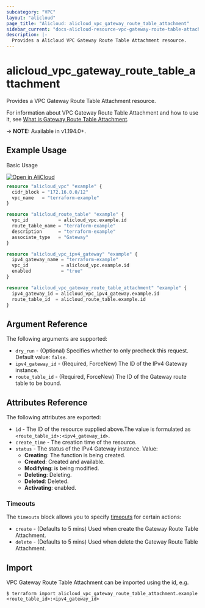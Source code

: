 ```yaml
---
subcategory: "VPC"
layout: "alicloud"
page_title: "Alicloud: alicloud_vpc_gateway_route_table_attachment"
sidebar_current: "docs-alicloud-resource-vpc-gateway-route-table-attachment"
description: |-
  Provides a Alicloud VPC Gateway Route Table Attachment resource.
---
```


# alicloud_vpc_gateway_route_table_attachment

Provides a VPC Gateway Route Table Attachment resource. 

For information about VPC Gateway Route Table Attachment and how to use it, see [What is Gateway Route Table Attachment](https://www.alibabacloud.com/help/doc-detail/174112.htm).

-> **NOTE:** Available in v1.194.0+.

## Example Usage

Basic Usage

<div style="display: block;margin-bottom: 40px;"><div class="oics-button" style="float: right;position: absolute;margin-bottom: 10px;">
  <a href="https://api.aliyun.com/api-tools/terraform?resource=alicloud_vpc_gateway_route_table_attachment&exampleId=4137772f-0504-841d-3397-66cb3a3d5196eada3fd1&activeTab=example&spm=docs.r.vpc_gateway_route_table_attachment.0.4137772f05&intl_lang=EN_US" target="_blank">
    <img alt="Open in AliCloud" src="https://img.alicdn.com/imgextra/i1/O1CN01hjjqXv1uYUlY56FyX_!!6000000006049-55-tps-254-36.svg" style="max-height: 44px; max-width: 100%;">
  </a>
</div></div>

```terraform
resource "alicloud_vpc" "example" {
  cidr_block = "172.16.0.0/12"
  vpc_name   = "terraform-example"
}

resource "alicloud_route_table" "example" {
  vpc_id           = alicloud_vpc.example.id
  route_table_name = "terraform-example"
  description      = "terraform-example"
  associate_type   = "Gateway"
}

resource "alicloud_vpc_ipv4_gateway" "example" {
  ipv4_gateway_name = "terraform-example"
  vpc_id            = alicloud_vpc.example.id
  enabled           = "true"
}

resource "alicloud_vpc_gateway_route_table_attachment" "example" {
  ipv4_gateway_id = alicloud_vpc_ipv4_gateway.example.id
  route_table_id  = alicloud_route_table.example.id
}

```


## Argument Reference

The following arguments are supported:

* `dry_run` - (Optional) Specifies whether to only precheck this request. Default value: `false`.
* `ipv4_gateway_id` - (Required, ForceNew) The ID of the IPv4 Gateway instance.
* `route_table_id` - (Required, ForceNew) The ID of the Gateway route table to be bound.



## Attributes Reference

The following attributes are exported:
* `id` - The ID of the resource supplied above.The value is formulated as `<route_table_id>:<ipv4_gateway_id>`.
* `create_time` - The creation time of the resource.
* `status` - The status of the IPv4 Gateway instance. Value:
  - **Creating**: The function is being created.
  - **Created**: Created and available.
  - **Modifying**: is being modified.
  - **Deleting**: Deleting.
  - **Deleted**: Deleted.
  - **Activating**: enabled.

### Timeouts

The `timeouts` block allows you to specify [timeouts](https://www.terraform.io/docs/configuration-0-11/resources.html#timeouts) for certain actions:
* `create` - (Defaults to 5 mins) Used when create the Gateway Route Table Attachment.
* `delete` - (Defaults to 5 mins) Used when delete the Gateway Route Table Attachment.

## Import

VPC Gateway Route Table Attachment can be imported using the id, e.g.

```shell
$ terraform import alicloud_vpc_gateway_route_table_attachment.example <route_table_id>:<ipv4_gateway_id>
```